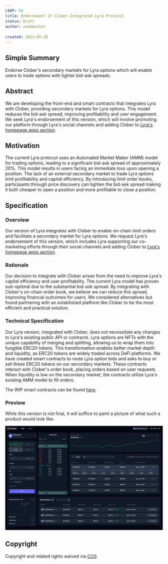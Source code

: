 ```yaml
---
LEAP: 54
title: Endorsement of Clober-Integrated Lyra Protocol
status: Draft
author: onemonster

created: 2023-05-28
---
```


## Simple Summary
Endorse Clober's secondary markets for Lyra options which will enable users to trade options with tighter bid-ask spreads.

## Abstract
We are developing the front-end and smart contracts that integrates Lyra with Clober, providing secondary markets for Lyra options. This model reduces the bid-ask spread, improving profitability and user engagement. We seek Lyra's endorsement of this version, which will involve promoting our platform through Lyra's social channels and adding Clober to [Lyra's homepage apps section](https://www.lyra.finance/apps).

## Motivation
The current Lyra protocol uses an Automated Market Maker (AMM) model for trading options, leading to a significant bid-ask spread of approximately 20%. This model results in users facing an immediate loss upon opening a position. The lack of an external secondary market to trade Lyra options limit profitability and capital efficiency. By introducing limit order books, participants through price discovery can tighten the bid-ask spread making it both cheaper to open a position and more profitable to close a position.


## Specification
### Overview
Our version of Lyra integrates with Clober to enable on-chain limit orders and facilitate a secondary market for Lyra options. We request Lyra's endorsement of this version, which includes Lyra supporting our co-marketing efforts through their social channels and  adding Clober to [Lyra's homepage apps section](https://www.lyra.finance/apps).

### Rationale
Our decision to integrate with Clober arises from the need to improve Lyra's capital efficiency and user profitability. The current Lyra model has proven sub-optimal due to the substantial bid-ask spread. By integrating with Clober's on-chain order book, we believe we can reduce this spread, improving financial outcomes for users. We considered alternatives but found partnering with an established platform like Clober to be the most efficient and practical solution.

### Technical Specification
Our Lyra version, integrated with Clober, does not necessitate any changes to Lyra's existing public API or contracts. Lyra options are NFTs with the unique capability of merging and splitting, allowing us to wrap them into fungible ERC20 tokens. This transformation enables better market depth and liquidity, as ERC20 tokens are widely traded across DeFi platforms. We have created smart contracts to route Lyra option bids and asks to buy or sell these ERC20 tokens on our secondary markets. These contracts interact with Clober's order book, placing orders based on user requests. When liquidity is low on the secondary market, the contracts utilize Lyra's existing AMM model to fill orders.

The WIP smart contracts can be found [here](https://github.com/clober-dex/lyra-wrapper).

### Preview
While this version is not final, it will suffice to paint a picture of what such a product would look like.

![Preview](assets/leap-54/preview.png)

## Copyright
Copyright and related rights waived via [CC0](https://creativecommons.org/publicdomain/zero/1.0/).

